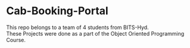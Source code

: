 # Cab-Booking-Portal
<p>This repo belongs to a team of 4 students from BITS-Hyd.<br>
These Projects were done as a part of the Object Oriented Programming Course.</p>
